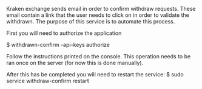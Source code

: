 Kraken exchange sends email in order to confirm withdraw requests. These email contain a link that the user 
needs to click on in order to validate the withdrawn. The purpose of this service is to automate this process.

First you will need to authorize the application 

$ withdrawn-confirm -api-keys <path> authorize

Follow the instructions printed on the console. This operation needs to be ran once on the server (for now this 
is done manually). 

After this has be completed you will need to restart the service:
$ sudo service withdraw-confirm restart

